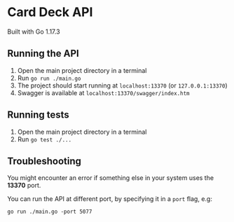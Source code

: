 # Card Deck API
Built with Go 1.17.3

## Running the API
1. Open the main project directory in a terminal
2. Run `go run ./main.go`
3. The project should start running at `localhost:13370` (or `127.0.0.1:13370`)
4. Swagger is available at `localhost:13370/swagger/index.htm`

## Running tests
1. Open the main project directory in a terminal
2. Run `go test ./...`

## Troubleshooting
You might encounter an error if something else in your system uses the **13370** port.

You can run the API at different port, by specifying it in a `port` flag, e.g:
```
go run ./main.go -port 5077
```
